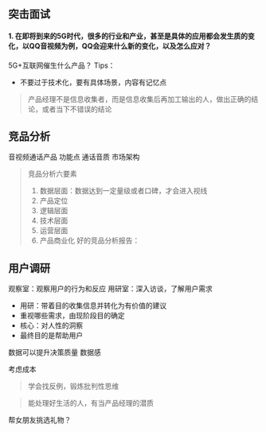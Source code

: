 
## 突击面试
#### 1. 在即将到来的5G时代，很多的行业和产业，甚至是具体的应用都会发生质的变化，以QQ音视频为例，QQ会迎来什么新的变化，以及怎么应对？
5G+互联网催生什么产品？
Tips：
- 不要过于技术化，要有具体场景，内容有记忆点


> 产品经理不是信息收集者，而是信息收集后再加工输出的人，做出正确的结论，或者当下不错误的结论


## 竞品分析
音视频通话产品
功能点
通话音质
市场架构

> 竞品分析六要素
> 1. 数据层面：数据达到一定量级或者口碑，才会进入视线
> 2. 产品定位
> 3. 逻辑层面
> 4. 技术层面
> 5. 运营层面
> 6. 产品商业化
> 好的竞品分析报告：

## 用户调研
观察室：观察用户的行为和反应
用研室：深入访谈，了解用户需求

- 用研：带着目的收集信息并转化为有价值的建议
- 重视哪些需求，由现阶段目的确定
- 核心：对人性的洞察
- 最终目的是帮助用户

数据可以提升决策质量
数据感

考虑成本

> 学会找反例，锻炼批判性思维

> 能处理好生活的人，有当产品经理的潜质

帮女朋友挑选礼物？

